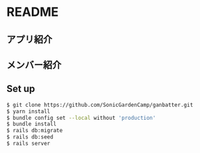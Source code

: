 # README

## アプリ紹介

## メンバー紹介

## Set up
```zsh
$ git clone https://github.com/SonicGardenCamp/ganbatter.git
$ yarn install
$ bundle config set --local without 'production'
$ bundle install
$ rails db:migrate
$ rails db:seed
$ rails server
```
